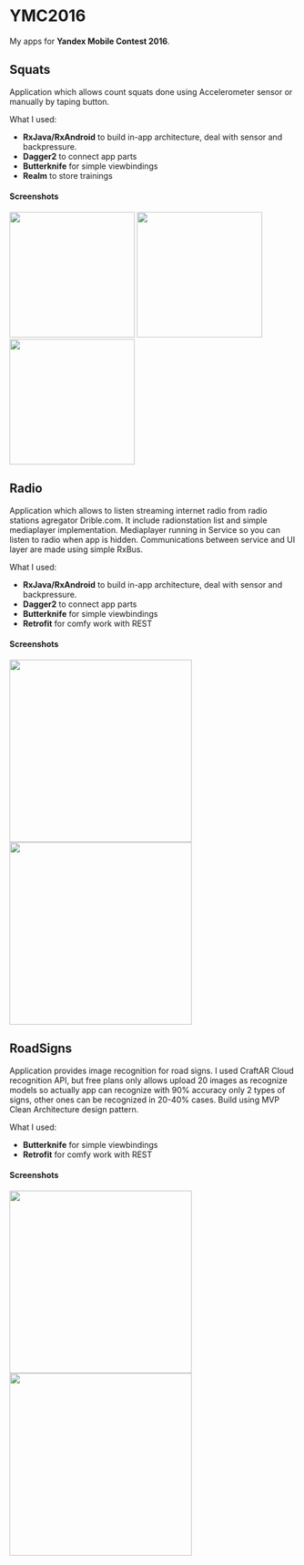 # YMC2016
My apps for **Yandex Mobile Contest 2016**. 

## Squats
Application which allows count squats done using Accelerometer sensor or manually by taping button.

What I used: 
* **RxJava/RxAndroid** to build in-app architecture, deal with sensor and backpressure.
* **Dagger2** to connect app parts
* **Butterknife** for simple viewbindings
* **Realm** to store trainings

#### Screenshots

<img src="art/squats_1.png" width="220" />
<img src="art/squats_2.png" width="220" />
<img src="art/squats_3.png" width="220" />


## Radio
Application which allows to listen streaming internet radio from radio stations agregator Drible.com. It include radionstation list and simple mediaplayer implementation. Mediaplayer running in Service so you can listen to radio when app is hidden. Communications between service and UI layer are made using simple RxBus.


What I used: 
* **RxJava/RxAndroid** to build in-app architecture, deal with sensor and backpressure.
* **Dagger2** to connect app parts
* **Butterknife** for simple viewbindings
* **Retrofit** for comfy work with REST

#### Screenshots
<img src="art/radio_1.png" width="320" />
<img src="art/radio_2.png" width="320" />



## RoadSigns
Application provides image recognition for road signs. I used CraftAR Cloud recognition API, but free plans only allows upload 20 images as recognize models so actually app can recognize with 90% accuracy only 2 types of signs, other ones can be recognized in 20-40% cases. Build using MVP Clean Architecture design pattern.

What I used: 
* **Butterknife** for simple viewbindings
* **Retrofit** for comfy work with REST

#### Screenshots
<img src="art/signs_1.png" width="320" />
<img src="art/signs_2.png" width="320" />
